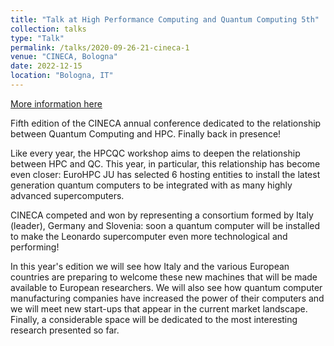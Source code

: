 ```yaml
---
title: "Talk at High Performance Computing and Quantum Computing 5th"
collection: talks
type: "Talk"
permalink: /talks/2020-09-26-21-cineca-1
venue: "CINECA, Bologna"
date: 2022-12-15
location: "Bologna, IT"
---
```


[More information here](https://events.cineca.it/en/hpc/high-performance-computing-and-quantum-computing-fifth-edition/bologna-20221215)

Fifth edition of the CINECA annual conference dedicated to the relationship between Quantum Computing and HPC. Finally back in presence!

Like every year, the HPCQC workshop aims to deepen the relationship between HPC and QC. This year, in particular, this relationship has become even closer: EuroHPC JU has selected 6 hosting entities to install the latest generation quantum computers to be integrated with as many highly advanced supercomputers.

CINECA competed and won by representing a consortium formed by Italy (leader), Germany and Slovenia: soon a quantum computer will be installed to make the Leonardo supercomputer even more technological and performing!

In this year's edition we will see how Italy and the various European countries are preparing to welcome these new machines that will be made available to European researchers. We will also see how quantum computer manufacturing companies have increased the power of their computers and we will meet new start-ups that appear in the current market landscape. Finally, a considerable space will be dedicated to the most interesting research presented so far.

